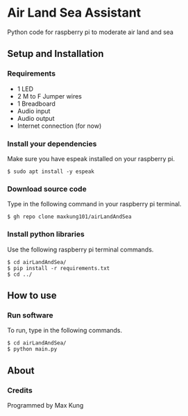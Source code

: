 # Air Land Sea Assistant
Python code for raspberry pi to moderate air land and sea

## Setup and Installation
### Requirements
* 1 LED
* 2 M to F Jumper wires
* 1 Breadboard
* Audio input
* Audio output
* Internet connection (for now)

### Install your dependencies
Make sure you have espeak installed on your raspberry pi.
```
$ sudo apt install -y espeak
```

### Download source code
Type in the following command in your raspberry pi terminal.
```
$ gh repo clone maxkung101/airLandAndSea
```

### Install python libraries
Use the following raspberry pi terminal commands.
```
$ cd airLandAndSea/
$ pip install -r requirements.txt
$ cd ../
```

## How to use
### Run software
To run, type in the following commands.
```
$ cd airLandAndSea/
$ python main.py
```

## About
### Credits
Programmed by Max Kung